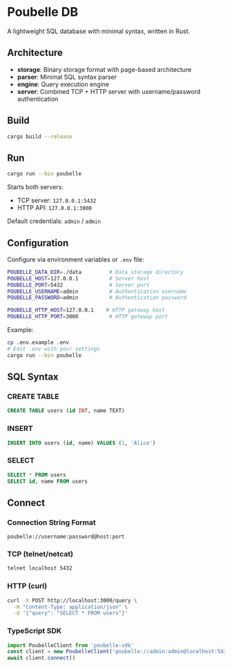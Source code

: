# Poubelle DB

A lightweight SQL database with minimal syntax, written in Rust.

## Architecture

- **storage**: Binary storage format with page-based architecture
- **parser**: Minimal SQL syntax parser
- **engine**: Query execution engine
- **server**: Combined TCP + HTTP server with username/password authentication

## Build

```bash
cargo build --release
```

## Run

```bash
cargo run --bin poubelle
```

Starts both servers:

- TCP server: `127.0.0.1:5432`
- HTTP API: `127.0.0.1:3000`

Default credentials: `admin` / `admin`

## Configuration

Configure via environment variables or `.env` file:

```bash
POUBELLE_DATA_DIR=./data         # Data storage directory
POUBELLE_HOST=127.0.0.1          # Server host
POUBELLE_PORT=5432               # Server port
POUBELLE_USERNAME=admin          # Authentication username
POUBELLE_PASSWORD=admin          # Authentication password

POUBELLE_HTTP_HOST=127.0.0.1    # HTTP gateway host
POUBELLE_HTTP_PORT=3000          # HTTP gateway port
```

Example:

```bash
cp .env.example .env
# Edit .env with your settings
cargo run --bin poubelle
```

## SQL Syntax

### CREATE TABLE

```sql
CREATE TABLE users (id INT, name TEXT)
```

### INSERT

```sql
INSERT INTO users (id, name) VALUES (1, 'Alice')
```

### SELECT

```sql
SELECT * FROM users
SELECT id, name FROM users
```

## Connect

### Connection String Format

```
poubelle://username:password@host:port
```

### TCP (telnet/netcat)

```bash
telnet localhost 5432
```

### HTTP (curl)

```bash
curl -X POST http://localhost:3000/query \
  -H "Content-Type: application/json" \
  -d '{"query": "SELECT * FROM users"}'
```

### TypeScript SDK

```typescript
import PoubelleClient from 'poubelle-sdk'
const client = new PoubelleClient('poubelle://admin:admin@localhost:5432')
await client.connect()
```
